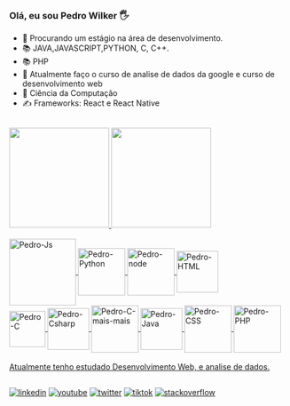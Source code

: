 ### Olá, eu sou Pedro Wilker 🖐️

- 📜 Procurando um estágio na área de desenvolvimento.
- 📚 JAVA,JAVASCRIPT,PYTHON, C, C++.
- 📚 PHP
- 📖 Atualmente faço o curso de analise de dados da google e curso de desenvolvimento web
- 📖 Ciência da Computação
- ✍️ Frameworks: React e React Native

 ##

 <div>
  <a href="https://github.com/Pedro-Wilker">
  <img height="180em" src="https://github-readme-stats.vercel.app/api?username=pedro-wilker&show_icons=true&theme=dark&include_all_commits=true&count_private=true"/>
  <img height="180em" src="https://github-readme-stats.vercel.app/api/top-langs/?username=pedro-wilker&layout=compact&langs_count=7&theme=dark"/>
</div>
  
<div style="display: inline_block"><br>
  <img align="center" alt="Pedro-Js" heigth="130" width="120" src="https://img.shields.io/badge/JavaScript-323330?style=for-the-badge&logo=javascript&logoColor=F7DF1E">
  <img align="center" alt="Pedro-Python" heigth="85" width="85" src="https://img.shields.io/badge/Python-3776AB?style=for-the-badge&logo=python&logoColor=white">
  <img align="center" alt="Pedro-node" heigth="85" width="85" src="https://img.shields.io/badge/Node.js-43853D?style=for-the-badge&logo=node.js&logoColor=white">
  <img align="center" alt="Pedro-HTML" heigth="75" width="75" src="https://img.shields.io/badge/HTML5-E34F26?style=for-the-badge&logo=html5&logoColor=white"> <br>
  <img align="center" alt="Pedro-C" heigth="65" width="65" src="https://img.shields.io/badge/C-00599C?style=for-the-badge&logo=c&logoColor=white"> 
  <img align="center" alt="Pedro-Csharp" heigth="75" width="75" src="https://img.shields.io/badge/C%23-239120?style=for-the-badge&logo=c-sharp&logoColor=white">
 <img align="center" alt="Pedro-C-mais-mais" heigth="85" width="85" src="https://img.shields.io/badge/C%2B%2B-00599C?style=for-the-badge&logo=c%2B%2B&logoColor=white">
  <img align="center" alt="Pedro-Java" heigth="75" width="75" src="https://img.shields.io/badge/Java-ED8B00?style=for-the-badge&logo=java&logoColor=white">
  <img align="center" alt="Pedro-CSS" heigth="85" width="85" src="https://img.shields.io/badge/CSS3-1572B6?style=for-the-badge&logo=css3&logoColor=white">
  <img align="center" alt="Pedro-PHP" heigth="85" width="85" src="https://img.shields.io/badge/PHP-777BB4?style=for-the-badge&logo=php&logoColor=white">
</div>
<br>
Atualmente tenho estudado Desenvolvimento Web, e analise de dados. 

 ##
 
 [![linkedin](	https://img.shields.io/badge/LinkedIn-0077B5?style=for-the-badge&logo=linkedin&logoColor=white)](https://www.linkedin.com/in/pedro-wilker-4a6b96217/)
 [![youtube](	https://img.shields.io/badge/YouTube-FF0000?style=for-the-badge&logo=youtube&logoColor=white)](https://www.youtube.com/channel/UCP4ZLMxtRelgMNIePqaWfoA)
 [![twitter]( https://img.shields.io/badge/Twitter-1DA1F2?style=for-the-badge&logo=twitter&logoColor=white)](https://twitter.com/BLUBR113)
 [![tiktok]( https://img.shields.io/badge/TikTok-000000?style=for-the-badge&logo=tiktok&logoColor=white)](https://www.tiktok.com/@1pew2)
 [![stackoverflow](https://img.shields.io/badge/Stack_Overflow-FE7A16?style=for-the-badge&logo=stack-overflow&logoColor=white)](https://stackoverflow.com/users/19881474/pew1)
##

